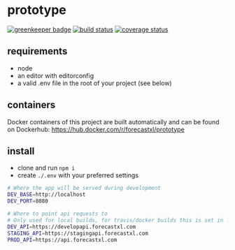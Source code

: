 # prototype

[![greenkeeper badge][greenkeeper-badge]][greenkeeper-url]
[![build status][build-badge]][build-url]
[![coverage status][coverage-badge]][coverage-url]

## requirements

* node
* an editor with editorconfig
* a valid .env file in the root of your project (see below)

## containers

Docker containers of this project are built automatically and can be found on Dockerhub: https://hub.docker.com/r/forecastxl/prototype

## install

* clone and run `npm i`
* create `./.env` with your preferred settings

```bash
# Where the app will be served during development
DEV_BASE=http://localhost
DEV_PORT=8080

# Where to point api requests to
# Only used for local builds, for travis/docker builds this is set in .travis.yml
DEV_API=https://developapi.forecastxl.com
STAGING_API=https://stagingapi.forecastxl.com
PROD_API=https://api.forecastxl.com
```

[greenkeeper-badge]: https://badges.greenkeeper.io/forecastxl/prototype.svg
[greenkeeper-url]: https://greenkeeper.io/
[build-badge]: https://travis-ci.org/forecastxl/prototype.svg?branch=master
[build-url]: https://travis-ci.org/forecastxl/prototype
[coverage-badge]: https://coveralls.io/repos/github/forecastxl/prototype/badge.svg?branch=master
[coverage-url]: https://coveralls.io/github/forecastxl/prototype?branch=master
